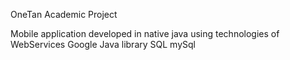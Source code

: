 OneTan Academic Project

Mobile application developed in native java
using technologies of
WebServices
Google
Java
library
SQL
mySql
